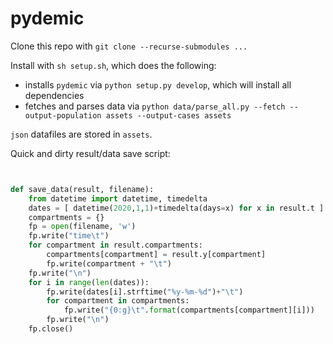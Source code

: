 # pydemic

Clone this repo with `git clone --recurse-submodules ...`

Install with `sh setup.sh`, which does the following:
* installs `pydemic` via `python setup.py develop`, which will install all dependencies
* fetches and parses data via `python data/parse_all.py --fetch --output-population assets --output-cases assets`

`json` datafiles are stored in `assets`.


Quick and dirty result/data save script:
```python


def save_data(result, filename):
    from datetime import datetime, timedelta
    dates = [ datetime(2020,1,1)+timedelta(days=x) for x in result.t ]
    compartments = {}
    fp = open(filename, 'w')
    fp.write("time\t")
    for compartment in result.compartments:
        compartments[compartment] = result.y[compartment] 
        fp.write(compartment + "\t")
    fp.write("\n")
    for i in range(len(dates)):
        fp.write(dates[i].strftime("%y-%m-%d")+"\t")
        for compartment in compartments:
            fp.write("{0:g}\t".format(compartments[compartment][i]))
        fp.write("\n")
    fp.close()
```
